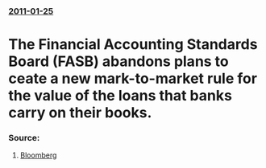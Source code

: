 ### [2011-01-25](/news/2011/01/25/index.md)

# The Financial Accounting Standards Board (FASB) abandons plans to ceate a new mark-to-market rule for the value of the loans that banks carry on their books. 




### Source:

1. [Bloomberg](http://www.bloomberg.com/news/2011-01-25/financial-panel-scraps-plan-requiring-banks-to-mark-assets-to-market-value.html)
